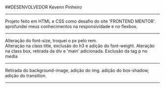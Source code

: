 ##DESENVOLVEDOR
Kevenn Pinheiro

---

Projeto feito em HTML e CSS como desafio do site 'FRONTEND MENTOR'.
aprofundei meus conhecimentos na responsividade e no flexbox.

---

Alteração do font-size, troquei o px pelo rem.  
Alteração na class title, exclusão do h3 e adição do font-weight.
Ateração na class box, retirada da div e 'main' adicionada.
Exclusão da tag p no media

---

Retirada do background-image, adição do img.
adição do box-shadow, adição do transition.

---
